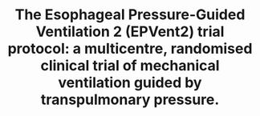 ---
layout: page
header: no
#
# Content
#
subheadline: "Recent Publication"
title: "The Esophageal Pressure-Guided Ventilation 2 (EPVent2) trial protocol: a multicentre, randomised clinical trial of mechanical ventilation guided by transpulmonary pressure. 
"
teaser: "The Esophageal Pressure-Guided Ventilation 2 (EPVent2) trial protocol: a multicentre, randomised clinical trial of mechanical ventilation guided by transpulmonary pressure. 
"
categories: [Publications]
tags: [Pulmonology]
---